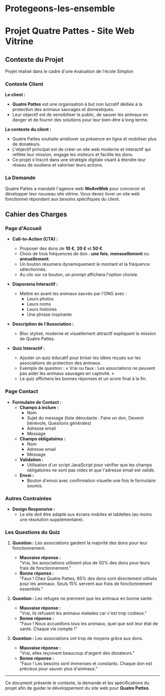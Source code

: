 # Protegeons-les-ensemble


# Projet Quatre Pattes - Site Web Vitrine

## Contexte du Projet

Projet réalisé dans le cadre d'une évaluation de l'école Simplon 


### Contexte Client

**Le client :**

- **Quatre Pattes** est une organisation à but non lucratif dédiée à la protection des animaux sauvages et domestiques.
- Leur objectif est de sensibiliser le public, de sauver les animaux en danger et de fournir des solutions pour leur bien-être à long terme.

**Le contexte du client :**

- Quatre Pattes souhaite améliorer sa présence en ligne et mobiliser plus de donateurs.
- L'objectif principal est de créer un site web moderne et interactif qui reflète leur mission, engage les visiteurs et facilite les dons.
- Ce projet s'inscrit dans une stratégie digitale visant à étendre leur réseau de soutiens et valoriser leurs actions.

### La Demande

Quatre Pattes a mandaté l'agence web **WeAreWeb** pour concevoir et développer leur nouveau site vitrine. Vous devez livrer un site web fonctionnel répondant aux besoins spécifiques du client.

## Cahier des Charges

### Page d'Accueil

- **Call-to-Action (CTA) :**
  - Proposer des dons de **10 €**, **20 €** et **50 €**.
  - Choix de trois fréquences de don : **une fois**, **mensuellement** ou **annuellement**.
  - Un bouton résumera dynamiquement le montant et la fréquence sélectionnés.
  - Au clic sur ce bouton, un prompt affichera l'option choisie.

- **Diaporama Interactif :**
  - Mettre en avant les animaux sauvés par l'ONG avec :
    - Leurs photos
    - Leurs noms
    - Leurs histoires
    - Une phrase inspirante

- **Description de l'Association :**
  - Bloc stylisé, moderne et visuellement attractif expliquant la mission de Quatre Pattes.

- **Quiz Interactif :**
  - Ajouter un quiz éducatif pour briser les idées reçues sur les associations de protection des animaux.
  - Exemple de question : « Vrai ou faux : Les associations ne peuvent pas aider les animaux sauvages en captivité. »
  - Le quiz affichera les bonnes réponses et un score final à la fin.

### Page Contact

- **Formulaire de Contact :**
  - **Champs à inclure :**
    - Nom
    - Sujet du message (liste déroulante : Faire un don, Devenir bénévole, Questions générales)
    - Adresse email
    - Message
  - **Champs obligatoires :**
    - Nom
    - Adresse email
    - Message
  - **Validation :**
    - Utilisation d'un script JavaScript pour vérifier que les champs obligatoires ne sont pas vides et que l'adresse email est valide.
  - **Envoi :**
    - Bouton d'envoi avec confirmation visuelle une fois le formulaire soumis.

### Autres Contraintes

- **Design Responsive :**
  - Le site doit être adapté aux écrans mobiles et tablettes (au moins une résolution supplémentaire).

### Les Questions du Quiz

1. **Question :** Les associations gardent la majorité des dons pour leur fonctionnement.
   - **Mauvaise réponse :**  
     "Vrai, les associations utilisent plus de 50% des dons pour leurs frais de fonctionnement."
   - **Bonne réponse :**  
     "Faux ! Chez Quatre Pattes, 85% des dons sont directement utilisés pour les animaux. Seuls 15% servent aux frais de fonctionnement essentiels."

2. **Question :** Les refuges ne prennent que les animaux en bonne santé.
   - **Mauvaise réponse :**  
     "Vrai, ils refusent les animaux malades car c'est trop coûteux."
   - **Bonne réponse :**  
     "Faux ! Nous accueillons tous les animaux, quel que soit leur état de santé. Chaque vie compte !"

3. **Question :** Les associations ont trop de moyens grâce aux dons.
   - **Mauvaise réponse :**  
     "Vrai, elles reçoivent beaucoup d'argent des donateurs."
   - **Bonne réponse :**  
     "Faux ! Les besoins sont immenses et constants. Chaque don est précieux pour sauver plus d'animaux."

---

Ce document présente le contexte, la demande et les spécifications du projet afin de guider le développement du site web pour **Quatre Pattes**.